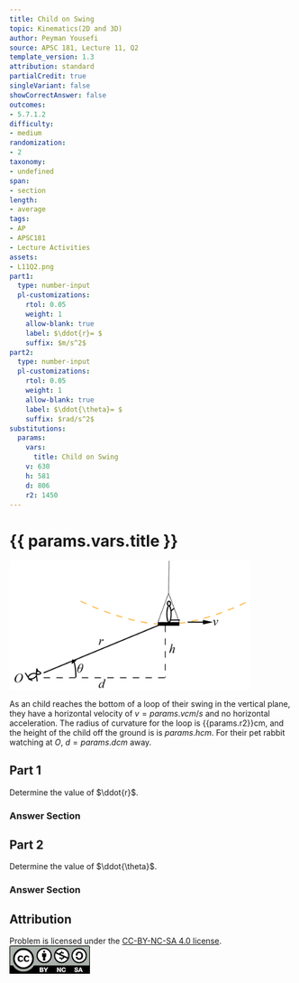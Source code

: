 ```yaml
---
title: Child on Swing
topic: Kinematics(2D and 3D)
author: Peyman Yousefi
source: APSC 181, Lecture 11, Q2
template_version: 1.3
attribution: standard
partialCredit: true
singleVariant: false
showCorrectAnswer: false
outcomes:
- 5.7.1.2
difficulty:
- medium
randomization:
- 2
taxonomy:
- undefined
span:
- section
length:
- average
tags:
- AP
- APSC181
- Lecture Activities
assets:
- L11Q2.png
part1:
  type: number-input
  pl-customizations:
    rtol: 0.05
    weight: 1
    allow-blank: true
    label: $\ddot{r}= $
    suffix: $m/s^2$
part2:
  type: number-input
  pl-customizations:
    rtol: 0.05
    weight: 1
    allow-blank: true
    label: $\ddot{\theta}= $
    suffix: $rad/s^2$
substitutions:
  params:
    vars:
      title: Child on Swing
    v: 630
    h: 581
    d: 806
    r2: 1450
---
```

# {{ params.vars.title }}
<img src="L11Q2.png" width=85%>

As an child reaches the bottom of a loop of their swing in the vertical plane, they have a horizontal velocity of $v = {{params.v}}cm/s$ and no horizontal acceleration.
The radius of curvature for the loop is {{params.r2}}cm, and the height of the child off the ground is is ${{params.h}}cm$.
For their pet rabbit watching at $O$, $d = {{params.d}}cm$ away.

## Part 1

Determine the value of $\ddot{r}$.

### Answer Section

## Part 2

Determine the value of $\ddot{\theta}$.

### Answer Section

## Attribution

Problem is licensed under the [CC-BY-NC-SA 4.0 license](https://creativecommons.org/licenses/by-nc-sa/4.0/).<br> ![The Creative Commons 4.0 license requiring attribution-BY, non-commercial-NC, and share-alike-SA license.](https://raw.githubusercontent.com/firasm/bits/master/by-nc-sa.png)
